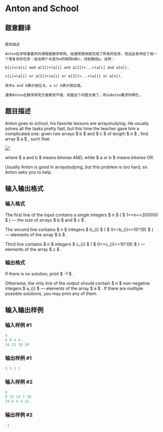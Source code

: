 # Anton and School

## 题意翻译

```

题目描述

Anton在学校最喜欢的课程是数学研究。他通常很快就完成了所有的任务，但这此老师给了他一个很复杂的任务：给出两个长度为n的矩阵b和c，找到数组a，这样：

b[i]=(a[i] and a[1])+(a[i] and a[2])+...+(a[i] and a[n]),

c[i]=(a[i] or a[1])+(a[i] or a[2])+...+(a[i] or a[n]),

其中a and b表示按位与，a or b表示按位或。

通常Anton在数学研究方面表现不错，但是这个问题太难了，所以Anton要求你帮忙。

```

## 题目描述

Anton goes to school, his favorite lessons are arraystudying. He usually solves all the tasks pretty fast, but this time the teacher gave him a complicated one: given two arrays $ b $ and $ c $ of length $ n $ , find array $ a $ , such that:

![](https://cdn.luogu.com.cn/upload/vjudge_pic/CF734F/bffe7b936d76e107bd6e7aac7baeb51f54bd3fd0.png)

where $ a and b $ means bitwise AND, while $ a or b $ means bitwise OR.

Usually Anton is good in arraystudying, but this problem is too hard, so Anton asks you to help.

## 输入输出格式

### 输入格式

The first line of the input contains a single integers $ n $ ( $ 1<=n<=200000 $ ) — the size of arrays $ b $ and $ c $ .

The second line contains $ n $ integers $ b_{i} $ ( $ 0<=b_{i}<=10^{9} $ ) — elements of the array $ b $ .

Third line contains $ n $ integers $ c_{i} $ ( $ 0<=c_{i}<=10^{9} $ ) — elements of the array $ c $ .

### 输出格式

If there is no solution, print $ -1 $ .

Otherwise, the only line of the output should contain $ n $ non-negative integers $ a_{i} $ — elements of the array $ a $ . If there are multiple possible solutions, you may print any of them.

## 输入输出样例

### 输入样例 #1

```cpp
4
6 8 4 4
16 22 10 10

```
### 输出样例 #1

```cpp
3 5 1 1 

```
### 输入样例 #2

```cpp
5
8 25 14 7 16
19 6 9 4 25

```
### 输出样例 #2

```cpp
-1

```
